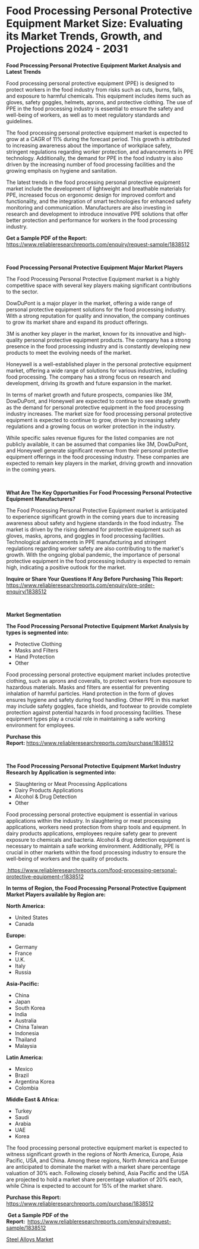 <p><h1>Food Processing Personal Protective Equipment Market Size: Evaluating its Market Trends, Growth, and Projections 2024 - 2031</h1></p><p><strong>Food Processing Personal Protective Equipment Market Analysis and Latest Trends</strong></p>
<p><p>Food processing personal protective equipment (PPE) is designed to protect workers in the food industry from risks such as cuts, burns, falls, and exposure to harmful chemicals. This equipment includes items such as gloves, safety goggles, helmets, aprons, and protective clothing. The use of PPE in the food processing industry is essential to ensure the safety and well-being of workers, as well as to meet regulatory standards and guidelines.</p><p>The food processing personal protective equipment market is expected to grow at a CAGR of 11% during the forecast period. This growth is attributed to increasing awareness about the importance of workplace safety, stringent regulations regarding worker protection, and advancements in PPE technology. Additionally, the demand for PPE in the food industry is also driven by the increasing number of food processing facilities and the growing emphasis on hygiene and sanitation.</p><p>The latest trends in the food processing personal protective equipment market include the development of lightweight and breathable materials for PPE, increased focus on ergonomic design for improved comfort and functionality, and the integration of smart technologies for enhanced safety monitoring and communication. Manufacturers are also investing in research and development to introduce innovative PPE solutions that offer better protection and performance for workers in the food processing industry.</p></p>
<p><strong>Get a Sample PDF of the Report:&nbsp;</strong> <a href="https://www.reliableresearchreports.com/enquiry/request-sample/1838512">https://www.reliableresearchreports.com/enquiry/request-sample/1838512</a></p>
<p>&nbsp;</p>
<p><strong>Food Processing Personal Protective Equipment Major Market Players</strong></p>
<p><p>The Food Processing Personal Protective Equipment market is a highly competitive space with several key players making significant contributions to the sector. </p><p>DowDuPont is a major player in the market, offering a wide range of personal protective equipment solutions for the food processing industry. With a strong reputation for quality and innovation, the company continues to grow its market share and expand its product offerings.</p><p>3M is another key player in the market, known for its innovative and high-quality personal protective equipment products. The company has a strong presence in the food processing industry and is constantly developing new products to meet the evolving needs of the market.</p><p>Honeywell is a well-established player in the personal protective equipment market, offering a wide range of solutions for various industries, including food processing. The company has a strong focus on research and development, driving its growth and future expansion in the market.</p><p>In terms of market growth and future prospects, companies like 3M, DowDuPont, and Honeywell are expected to continue to see steady growth as the demand for personal protective equipment in the food processing industry increases. The market size for food processing personal protective equipment is expected to continue to grow, driven by increasing safety regulations and a growing focus on worker protection in the industry.</p><p>While specific sales revenue figures for the listed companies are not publicly available, it can be assumed that companies like 3M, DowDuPont, and Honeywell generate significant revenue from their personal protective equipment offerings in the food processing industry. These companies are expected to remain key players in the market, driving growth and innovation in the coming years.</p></p>
<p>&nbsp;</p>
<p><strong>What Are The Key Opportunities For Food Processing Personal Protective Equipment Manufacturers?</strong></p>
<p><p>The Food Processing Personal Protective Equipment market is anticipated to experience significant growth in the coming years due to increasing awareness about safety and hygiene standards in the food industry. The market is driven by the rising demand for protective equipment such as gloves, masks, aprons, and goggles in food processing facilities. Technological advancements in PPE manufacturing and stringent regulations regarding worker safety are also contributing to the market's growth. With the ongoing global pandemic, the importance of personal protective equipment in the food processing industry is expected to remain high, indicating a positive outlook for the market.</p></p>
<p><strong>Inquire or Share Your Questions If Any Before Purchasing This Report:</strong> <a href="https://www.reliableresearchreports.com/enquiry/pre-order-enquiry/1838512">https://www.reliableresearchreports.com/enquiry/pre-order-enquiry/1838512</a></p>
<p>&nbsp;</p>
<p><strong>Market Segmentation</strong></p>
<p><strong>The Food Processing Personal Protective Equipment Market Analysis by types is segmented into:</strong></p>
<p><ul><li>Protective Clothing</li><li>Masks and Filters</li><li>Hand Protection</li><li>Other</li></ul></p>
<p><p>Food processing personal protective equipment market includes protective clothing, such as aprons and coveralls, to protect workers from exposure to hazardous materials. Masks and filters are essential for preventing inhalation of harmful particles. Hand protection in the form of gloves ensures hygiene and safety during food handling. Other PPE in this market may include safety goggles, face shields, and footwear to provide complete protection against potential hazards in food processing facilities. These equipment types play a crucial role in maintaining a safe working environment for employees.</p></p>
<p><strong>Purchase this Report:&nbsp;</strong><a href="https://www.reliableresearchreports.com/purchase/1838512">https://www.reliableresearchreports.com/purchase/1838512</a></p>
<p>&nbsp;</p>
<p><strong>The Food Processing Personal Protective Equipment Market Industry Research by Application is segmented into:</strong></p>
<p><ul><li>Slaughtering or Meat Processing Applications</li><li>Dairy Products Applications</li><li>Alcohol & Drug Detection</li><li>Other</li></ul></p>
<p><p>Food processing personal protective equipment is essential in various applications within the industry. In slaughtering or meat processing applications, workers need protection from sharp tools and equipment. In dairy products applications, employees require safety gear to prevent exposure to chemicals and bacteria. Alcohol & drug detection equipment is necessary to maintain a safe working environment. Additionally, PPE is crucial in other markets within the food processing industry to ensure the well-being of workers and the quality of products.</p></p>
<p><a href="https://www.reliableresearchreports.com/food-processing-personal-protective-equipment-r1838512">&nbsp;https://www.reliableresearchreports.com/food-processing-personal-protective-equipment-r1838512</a></p>
<p><strong>In terms of Region, the Food Processing Personal Protective Equipment Market Players available by Region are:</strong></p>
<p>
    <p> <strong> North America: </strong>
        <ul>
            <li>United States</li>
            <li>Canada</li>
        </ul>
        </p> 
    <p> <strong> Europe: </strong>
        <ul>
            <li>Germany</li>
            <li>France</li>
            <li>U.K.</li>
            <li>Italy</li>
            <li>Russia</li>
        </ul>
        </p> 
    <p> <strong> Asia-Pacific: </strong>
        <ul>
            <li>China</li>
            <li>Japan</li>
            <li>South Korea</li>
            <li>India</li>
            <li>Australia</li>
            <li>China Taiwan</li>
            <li>Indonesia</li>
            <li>Thailand</li>
            <li>Malaysia</li>
        </ul>
        </p> 
    <p> <strong> Latin America: </strong>
        <ul>
            <li>Mexico</li>
            <li>Brazil</li>
            <li>Argentina Korea</li>
            <li>Colombia</li>
        </ul>
        </p> 
    <p> <strong> Middle East & Africa: </strong>
        <ul>
            <li>Turkey</li>
            <li>Saudi</li>
            <li>Arabia</li>
            <li>UAE</li>
            <li>Korea</li>
        </ul>
    </p>
    </p>
<p><p>The food processing personal protective equipment market is expected to witness significant growth in the regions of North America, Europe, Asia Pacific, USA, and China. Among these regions, North America and Europe are anticipated to dominate the market with a market share percentage valuation of 30% each. Following closely behind, Asia Pacific and the USA are projected to hold a market share percentage valuation of 20% each, while China is expected to account for 15% of the market share.</p></p>
<p><strong>Purchase this Report: </strong><a href="https://www.reliableresearchreports.com/purchase/1838512">https://www.reliableresearchreports.com/purchase/1838512</a></p>
<p>&nbsp;<strong>Get a Sample PDF of the Report:&nbsp;&nbsp;</strong><a href="https://www.reliableresearchreports.com/enquiry/request-sample/1838512">https://www.reliableresearchreports.com/enquiry/request-sample/1838512</a></p>
<p><strong></strong></p>
<p><p><a href="https://meowing-lemming-dd3.notion.site/Steel-Alloys-Market-Focuses-on-Market-Share-Size-and-Projected-Forecast-Till-2031-e87824fececf44848615901c8b987ff3">Steel Alloys Market</a></p></p>